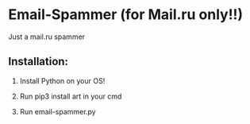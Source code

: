 # Email-Spammer (for Mail.ru only!!)

Just a mail.ru spammer



## Installation:
1. Install Python on your OS!

2. Run pip3 install art in your cmd

3. Run email-spammer.py
